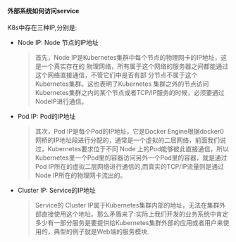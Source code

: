 #### 外部系统如何访问service

K8s中存在三种IP,分别是:

- Node IP: Node 节点的IP地址

  > 首先，Node IP是Kubernetes集群中每个节点的物理网卡的IP地址，这是一个真实存在的
  > 物理网络，所有属于这个网络的服务器之间都能通过这个网络直接通信，不管它们中是否有部
  > 分节点不属于这个Kubernetes集群。这也表明了Kubernetes 集群之外的节点访问Kubernetes集群之内的某个节点或者TCP/IP服务的时候，必须要通过NodeIP进行通信。

- Pod IP: Pod的IP地址

  > 其次，Pod IP是每个Pod的IP地址，它是Docker Engine根据docker0网桥的IP地址段进行分配的，通常是一个虚拟的二层网络，前面我们说过，Kubernetes要求位于不同 Node 上的Pod能够彼此直接通信，所以Kubernetes里一个Pod里的容器访问另外一个Pod里的容器，就是通过Pod IP所在的虚拟二层网络进行通信的,而真实的TCP/IP流量则是通过Node IP所在的物理网卡流出的。

- Cluster IP: Service的IP地址

  > Service的 Cluster IP属于Kubernetes集群内部的地址，无法在集群外部直接使用这个地址。那么矛盾来了:实际上我们开发的业务系统中肯定多少有一部分服务是要提供给Kubernetes集群外部的应用或者用户来使用的，典型的例子就是Web端的服务模块.

